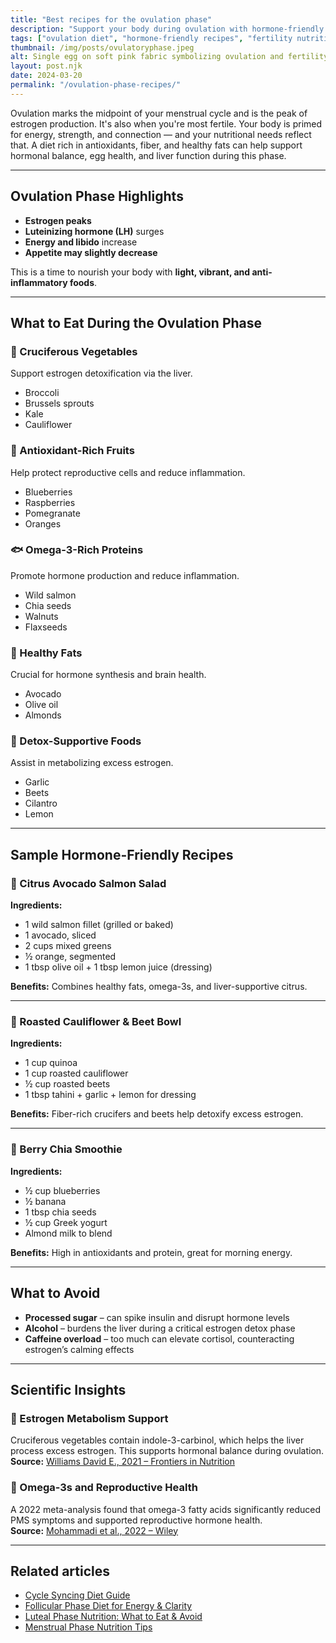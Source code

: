 ```yaml
---
title: "Best recipes for the ovulation phase"
description: "Support your body during ovulation with hormone-friendly recipes that balance estrogen and boost fertility. Includes easy, antioxidant-rich meal ideas."
tags: ["ovulation diet", "hormone-friendly recipes", "fertility nutrition"]
thumbnail: /img/posts/ovulatoryphase.jpeg
alt: Single egg on soft pink fabric symbolizing ovulation and fertility
layout: post.njk
date: 2024-03-20
permalink: "/ovulation-phase-recipes/"
---
```


Ovulation marks the midpoint of your menstrual cycle and is the peak of estrogen production. It's also when you're most fertile. Your body is primed for energy, strength, and connection — and your nutritional needs reflect that. A diet rich in antioxidants, fiber, and healthy fats can help support hormonal balance, egg health, and liver function during this phase.

---

## Ovulation Phase Highlights

- **Estrogen peaks**
- **Luteinizing hormone (LH)** surges
- **Energy and libido** increase
- **Appetite may slightly decrease**

This is a time to nourish your body with **light, vibrant, and anti-inflammatory foods**.

---

## What to Eat During the Ovulation Phase

### 🥦 Cruciferous Vegetables
Support estrogen detoxification via the liver.

- Broccoli  
- Brussels sprouts  
- Kale  
- Cauliflower

### 🍓 Antioxidant-Rich Fruits
Help protect reproductive cells and reduce inflammation.

- Blueberries  
- Raspberries  
- Pomegranate  
- Oranges

### 🐟 Omega-3-Rich Proteins
Promote hormone production and reduce inflammation.

- Wild salmon  
- Chia seeds  
- Walnuts  
- Flaxseeds

### 🥑 Healthy Fats
Crucial for hormone synthesis and brain health.

- Avocado  
- Olive oil  
- Almonds

### 🧄 Detox-Supportive Foods
Assist in metabolizing excess estrogen.

- Garlic  
- Beets  
- Cilantro  
- Lemon

---

## Sample Hormone-Friendly Recipes

### 🥗 Citrus Avocado Salmon Salad

**Ingredients:**
- 1 wild salmon fillet (grilled or baked)  
- 1 avocado, sliced  
- 2 cups mixed greens  
- ½ orange, segmented  
- 1 tbsp olive oil + 1 tbsp lemon juice (dressing)

**Benefits:** Combines healthy fats, omega-3s, and liver-supportive citrus.

---

### 🍲 Roasted Cauliflower & Beet Bowl

**Ingredients:**
- 1 cup quinoa  
- 1 cup roasted cauliflower  
- ½ cup roasted beets  
- 1 tbsp tahini + garlic + lemon for dressing

**Benefits:** Fiber-rich crucifers and beets help detoxify excess estrogen.

---

### 🥣 Berry Chia Smoothie

**Ingredients:**
- ½ cup blueberries  
- ½ banana  
- 1 tbsp chia seeds  
- ½ cup Greek yogurt  
- Almond milk to blend

**Benefits:** High in antioxidants and protein, great for morning energy.

---

## What to Avoid

- **Processed sugar** – can spike insulin and disrupt hormone levels  
- **Alcohol** – burdens the liver during a critical estrogen detox phase  
- **Caffeine overload** – too much can elevate cortisol, counteracting estrogen’s calming effects

---

## Scientific Insights

### 🧪 Estrogen Metabolism Support
Cruciferous vegetables contain indole-3-carbinol, which helps the liver process excess estrogen. This supports hormonal balance during ovulation.  
**Source:** [Williams David E., 2021 – Frontiers in Nutrition](https://www.frontiersin.org/journals/nutrition/articles/10.3389/fnut.2021.734334/full)

### 🧬 Omega-3s and Reproductive Health
A 2022 meta-analysis found that omega-3 fatty acids significantly reduced PMS symptoms and supported reproductive hormone health.  
**Source:** [Mohammadi et al., 2022 – Wiley](https://obgyn.onlinelibrary.wiley.com/doi/10.1111/jog.15217)

---

## Related articles

- [Cycle Syncing Diet Guide](/cycle-syncing-diet-guide)  
- [Follicular Phase Diet for Energy & Clarity](/follicular-phase-diet)  
- [Luteal Phase Nutrition: What to Eat & Avoid](/luteal-phase-nutrition)
- [Menstrual Phase Nutrition Tips](/menstrual-phase-nutrition)
